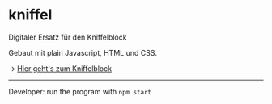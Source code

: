 # kniffel
Digitaler Ersatz für den Kniffelblock

Gebaut mit plain Javascript, HTML und CSS.

-> <a href="https://annabanan-kniffel.netlify.app/" target="_blank">Hier geht's zum Kniffelblock</a>
___ 


Developer:
run the program with `npm start`
